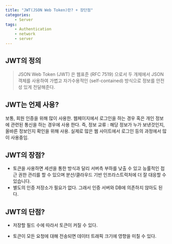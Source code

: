 ```yaml
---
title: "JWT(JSON Web Token)란? + 장단점"
categories:
    - Server
tags:
    - Authentication
    - network
    - server
---
```



## JWT의 정의
>JSON Web Token (JWT) 은 웹표준 (RFC 7519) 으로서
두 개체에서 JSON 객체를 사용하여 가볍고 자가수용적인 (self-contained) 방식으로
정보를 안전성 있게 전달해준다.

## JWT는 언제 사용?
보통, 회원 인증을 위해  많이 사용한. 웹페이지에서 로그인을 하는 경우 혹은 개인 정보에 관련된 통신을 하는 경우에 사용 한다.
즉, 정보  교류 : 해당 정보가 누가 보낸것인지, 올바른 정보인지 확인을 위해 사용. 
실제로 많은 웹 사이트에서 로그인 등의 과정에서 많이 사용중임.

## JWT의 장점?
- 토큰을 사용하면 세션을 통한 방식과 달리 서버측 부하를 낮출 수 있고 능률적인 접근 권한 관리를 할 수 있으며 분산/클라우드 기반 인프라스트럭처에 더 잘 대응할 수 있습니다.
- 별도의 인증 저장소가 필요가 없다. 그래서 인증 서버와 DB에 의존하지 않아도 된다.



## JWT의 단점?
- 저장할 필드 수에 따라서 토큰이 커질 수 있다.

- 토큰이 모든 요청에 대해 전송되면 데이터 트래픽 크기에 영향을 미칠 수 있다.
